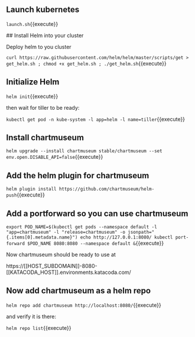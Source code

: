 ## Launch kubernetes

`launch.sh`{{execute}}

## Install Helm into your cluster

Deploy helm to you cluster

`curl https://raw.githubusercontent.com/helm/helm/master/scripts/get > get_helm.sh ; chmod +x get_helm.sh ; ./get_helm.sh`{{execute}}

## Initialize Helm

`helm init`{{execute}}

then wait for tiller to be ready:

`kubectl get pod -n kube-system -l app=helm -l name=tiller`{{execute}}

## Install chartmuseum

`helm upgrade --install chartmuseum stable/chartmuseum --set env.open.DISABLE_API=false`{{execute}}

## Add the helm plugin for chartmuseum

`helm plugin install https://github.com/chartmuseum/helm-push`{{execute}}

## Add a portforward so you can use chartmuseum 

`export POD_NAME=$(kubectl get pods --namespace default -l "app=chartmuseum" -l "release=chartmuseum" -o jsonpath="{.items[0].metadata.name}")
echo http://127.0.0.1:8080/
kubectl port-forward $POD_NAME 8080:8080 --namespace default &`{{execute}}

Now chartmuseum should be ready to use at

https://[[HOST_SUBDOMAIN]]-8080-[[KATACODA_HOST]].environments.katacoda.com/

## Now add chartmuseum as a helm repo

`helm repo add chartmuseum http://localhost:8080/`{{execute}}

and verify it is there:

`helm repo list`{{execute}}